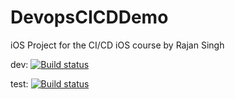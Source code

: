
# DevopsCICDDemo

iOS Project for the CI/CD iOS course by Rajan Singh

dev: [![Build status](https://build.appcenter.ms/v0.1/apps/a3ac0401-6196-4cae-b30e-8b4ebb1258c8/branches/dev/badge)](https://appcenter.ms)


test: [![Build status](https://build.appcenter.ms/v0.1/apps/ee92c457-a2b1-452a-8330-c56c7da33170/branches/test/badge)](https://appcenter.ms)

